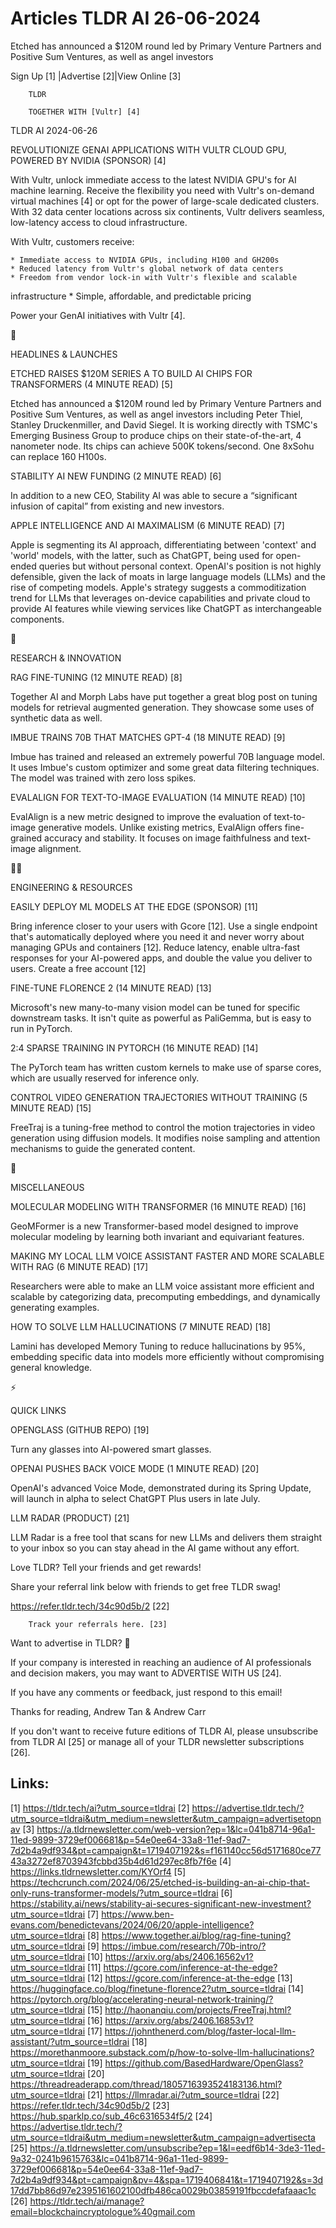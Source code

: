 # Articles TLDR AI 26-06-2024

Etched has announced a $120M round led by Primary Venture Partners and
Positive Sum Ventures, as well as angel investors  

 Sign Up [1] |Advertise [2]|View Online [3] 

		TLDR

		TOGETHER WITH [Vultr] [4]

TLDR AI 2024-06-26

 REVOLUTIONIZE GENAI APPLICATIONS WITH VULTR CLOUD GPU, POWERED BY
NVIDIA (SPONSOR) [4] 

 With Vultr, unlock immediate access to the latest NVIDIA GPU's for AI
machine learning. Receive the flexibility you need with Vultr's
on-demand virtual machines [4] or opt for the power of large-scale
dedicated clusters. With 32 data center locations across six
continents, Vultr delivers seamless, low-latency access to cloud
infrastructure.

With Vultr, customers receive:

 	* Immediate access to NVIDIA GPUs, including H100 and GH200s
 	* Reduced latency from Vultr's global network of data centers
 	* Freedom from vendor lock-in with Vultr's flexible and scalable
infrastructure
 	* Simple, affordable, and predictable pricing

Power your GenAI initiatives with Vultr [4].

🚀 

HEADLINES & LAUNCHES

 ETCHED RAISES $120M SERIES A TO BUILD AI CHIPS FOR TRANSFORMERS (4
MINUTE READ) [5] 

 Etched has announced a $120M round led by Primary Venture Partners
and Positive Sum Ventures, as well as angel investors including Peter
Thiel, Stanley Druckenmiller, and David Siegel. It is working directly
with TSMC's Emerging Business Group to produce chips on their
state-of-the-art, 4 nanometer node. Its chips can achieve 500K
tokens/second. One 8xSohu can replace 160 H100s. 

 STABILITY AI NEW FUNDING (2 MINUTE READ) [6] 

 In addition to a new CEO, Stability AI was able to secure a
“significant infusion of capital” from existing and new investors.


 APPLE INTELLIGENCE AND AI MAXIMALISM (6 MINUTE READ) [7] 

 Apple is segmenting its AI approach, differentiating between
'context' and 'world' models, with the latter, such as ChatGPT, being
used for open-ended queries but without personal context. OpenAI's
position is not highly defensible, given the lack of moats in large
language models (LLMs) and the rise of competing models. Apple's
strategy suggests a commoditization trend for LLMs that leverages
on-device capabilities and private cloud to provide AI features while
viewing services like ChatGPT as interchangeable components. 

🧠 

RESEARCH & INNOVATION

 RAG FINE-TUNING (12 MINUTE READ) [8] 

 Together AI and Morph Labs have put together a great blog post on
tuning models for retrieval augmented generation. They showcase some
uses of synthetic data as well. 

 IMBUE TRAINS 70B THAT MATCHES GPT-4 (18 MINUTE READ) [9] 

 Imbue has trained and released an extremely powerful 70B language
model. It uses Imbue's custom optimizer and some great data filtering
techniques. The model was trained with zero loss spikes. 

 EVALALIGN FOR TEXT-TO-IMAGE EVALUATION (14 MINUTE READ) [10] 

 EvalAlign is a new metric designed to improve the evaluation of
text-to-image generative models. Unlike existing metrics, EvalAlign
offers fine-grained accuracy and stability. It focuses on image
faithfulness and text-image alignment. 

🧑‍💻 

ENGINEERING & RESOURCES

 EASILY DEPLOY ML MODELS AT THE EDGE (SPONSOR) [11] 

 Bring inference closer to your users with Gcore [12]. Use a single
endpoint that's automatically deployed where you need it and never
worry about managing GPUs and containers [12]. Reduce latency, enable
ultra-fast responses for your AI-powered apps, and double the value
you deliver to users. Create a free account [12] 

 FINE-TUNE FLORENCE 2 (14 MINUTE READ) [13] 

 Microsoft's new many-to-many vision model can be tuned for specific
downstream tasks. It isn't quite as powerful as PaliGemma, but is easy
to run in PyTorch. 

 2:4 SPARSE TRAINING IN PYTORCH (16 MINUTE READ) [14] 

 The PyTorch team has written custom kernels to make use of sparse
cores, which are usually reserved for inference only. 

 CONTROL VIDEO GENERATION TRAJECTORIES WITHOUT TRAINING (5 MINUTE
READ) [15] 

 FreeTraj is a tuning-free method to control the motion trajectories
in video generation using diffusion models. It modifies noise sampling
and attention mechanisms to guide the generated content. 

🎁 

MISCELLANEOUS

 MOLECULAR MODELING WITH TRANSFORMER (16 MINUTE READ) [16] 

 GeoMFormer is a new Transformer-based model designed to improve
molecular modeling by learning both invariant and equivariant
features. 

 MAKING MY LOCAL LLM VOICE ASSISTANT FASTER AND MORE SCALABLE WITH RAG
(6 MINUTE READ) [17] 

 Researchers were able to make an LLM voice assistant more efficient
and scalable by categorizing data, precomputing embeddings, and
dynamically generating examples. 

 HOW TO SOLVE LLM HALLUCINATIONS (7 MINUTE READ) [18] 

 Lamini has developed Memory Tuning to reduce hallucinations by 95%,
embedding specific data into models more efficiently without
compromising general knowledge. 

⚡ 

QUICK LINKS

 OPENGLASS (GITHUB REPO) [19] 

 Turn any glasses into AI-powered smart glasses. 

 OPENAI PUSHES BACK VOICE MODE (1 MINUTE READ) [20] 

 OpenAI's advanced Voice Mode, demonstrated during its Spring Update,
will launch in alpha to select ChatGPT Plus users in late July. 

 LLM RADAR (PRODUCT) [21] 

 LLM Radar is a free tool that scans for new LLMs and delivers them
straight to your inbox so you can stay ahead in the AI game without
any effort. 

Love TLDR? Tell your friends and get rewards!

 Share your referral link below with friends to get free TLDR swag! 

 https://refer.tldr.tech/34c90d5b/2 [22] 

		Track your referrals here. [23]

Want to advertise in TLDR? 📰

 If your company is interested in reaching an audience of AI
professionals and decision makers, you may want to ADVERTISE WITH US
[24]. 

 If you have any comments or feedback, just respond to this email! 

Thanks for reading, 
Andrew Tan & Andrew Carr 

If you don't want to receive future editions of TLDR AI, please
unsubscribe from TLDR AI [25] or manage all of your TLDR newsletter
subscriptions [26]. 

 

Links:
------
[1] https://tldr.tech/ai?utm_source=tldrai
[2] https://advertise.tldr.tech/?utm_source=tldrai&utm_medium=newsletter&utm_campaign=advertisetopnav
[3] https://a.tldrnewsletter.com/web-version?ep=1&lc=041b8714-96a1-11ed-9899-3729ef006681&p=54e0ee64-33a8-11ef-9ad7-7d2b4a9df934&pt=campaign&t=1719407192&s=f161140cc56d5171680ce7743a3272ef8703943fcbbd35b4d61d297ec8fb7f6e
[4] https://links.tldrnewsletter.com/KYOrf4
[5] https://techcrunch.com/2024/06/25/etched-is-building-an-ai-chip-that-only-runs-transformer-models/?utm_source=tldrai
[6] https://stability.ai/news/stability-ai-secures-significant-new-investment?utm_source=tldrai
[7] https://www.ben-evans.com/benedictevans/2024/06/20/apple-intelligence?utm_source=tldrai
[8] https://www.together.ai/blog/rag-fine-tuning?utm_source=tldrai
[9] https://imbue.com/research/70b-intro/?utm_source=tldrai
[10] https://arxiv.org/abs/2406.16562v1?utm_source=tldrai
[11] https://gcore.com/inference-at-the-edge?utm_source=tldrai
[12] https://gcore.com/inference-at-the-edge
[13] https://huggingface.co/blog/finetune-florence2?utm_source=tldrai
[14] https://pytorch.org/blog/accelerating-neural-network-training/?utm_source=tldrai
[15] http://haonanqiu.com/projects/FreeTraj.html?utm_source=tldrai
[16] https://arxiv.org/abs/2406.16853v1?utm_source=tldrai
[17] https://johnthenerd.com/blog/faster-local-llm-assistant/?utm_source=tldrai
[18] https://morethanmoore.substack.com/p/how-to-solve-llm-hallucinations?utm_source=tldrai
[19] https://github.com/BasedHardware/OpenGlass?utm_source=tldrai
[20] https://threadreaderapp.com/thread/1805716393524183136.html?utm_source=tldrai
[21] https://llmradar.ai/?utm_source=tldrai
[22] https://refer.tldr.tech/34c90d5b/2
[23] https://hub.sparklp.co/sub_46c6316534f5/2
[24] https://advertise.tldr.tech/?utm_source=tldrai&utm_medium=newsletter&utm_campaign=advertisecta
[25] https://a.tldrnewsletter.com/unsubscribe?ep=1&l=eedf6b14-3de3-11ed-9a32-0241b9615763&lc=041b8714-96a1-11ed-9899-3729ef006681&p=54e0ee64-33a8-11ef-9ad7-7d2b4a9df934&pt=campaign&pv=4&spa=1719406841&t=1719407192&s=3d17dd7bb86d97e2395161602100dfb486ca0029b03859191fbccdefafaaac1c
[26] https://tldr.tech/ai/manage?email=blockchaincryptologue%40gmail.com